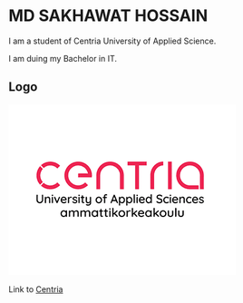 # MD SAKHAWAT HOSSAIN
I am a student of Centria University of Applied Science.

I am duing my Bachelor in IT.

## Logo
![logo](Centria_logo.png)

Link to [Centria](https://net.centria.fi/en/)
